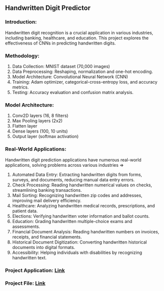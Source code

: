 ## Handwritten Digit Predictor

### Introduction:
Handwritten digit recognition is a crucial application in various industries, including banking, healthcare, and education. This project explores the effectiveness of CNNs in predicting handwritten digits.

### Methodology:
1. Data Collection: MNIST dataset (70,000 images)
2. Data Preprocessing: Reshaping, normalization and one-hot encoding.
3. Model Architecture: Convolutional Neural Network (CNN)
4. Training: Adam optimizer, categorical-cross-entropy loss, and accuracy metrics.
5. Testing: Accuracy evaluation and confusion matrix analysis.

### Model Architecture:
1. Conv2D layers (16, 8 filters)
2. Max Pooling layers (2x2)
3. Flatten layer
4. Dense layers (100, 10 units)
5. Output layer (softmax activation)

### Real-World Applications:
Handwritten digit prediction applications have numerous real-world applications, solving problems across various industries =>
1. Automated Data Entry: Extracting handwritten digits from forms, surveys, and documents, reducing manual data entry errors.
2. Check Processing: Reading handwritten numerical values on checks, streamlining banking transactions.
3. Mail Sorting: Recognizing handwritten zip codes and addresses, improving mail delivery efficiency.
4. Healthcare: Analyzing handwritten medical records, prescriptions, and patient data.
5. Elections: Verifying handwritten voter information and ballot counts.
6. Education: Grading handwritten multiple-choice exams and assessments.
7. Financial Document Analysis: Reading handwritten numbers on invoices, receipts, and financial statements.
8. Historical Document Digitization: Converting handwritten historical documents into digital formats.
9. Accessibility: Helping individuals with disabilities by recognizing handwritten text.

### Project Application: [Link](https://my-application-66acc8aa8dd50d668c4d873e.1mnbv0zmx51z.eu-gb.codeengine.appdomain.cloud)
### Project File: [Link](https://nbviewer.org/github/PravinKumarPathak/Deep-Learning-Project/blob/main/Convolutional-Neural-Networks-with-Keras.ipynb)
